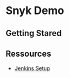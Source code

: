 # Snyk Demo 

## Getting Stared 

## Ressources 

- [Jenkins Setup](https://www.jenkins.io/doc/book/installing/docker/)